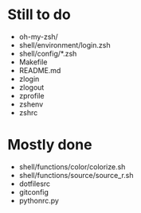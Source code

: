 Still to do
===========
- oh-my-zsh/
- shell/environment/login.zsh
- shell/config/*.zsh
- Makefile
- README.md
- zlogin
- zlogout
- zprofile
- zshenv
- zshrc

Mostly done
===========
- shell/functions/color/colorize.sh
- shell/functions/source/source_r.sh
- dotfilesrc
- gitconfig
- pythonrc.py
